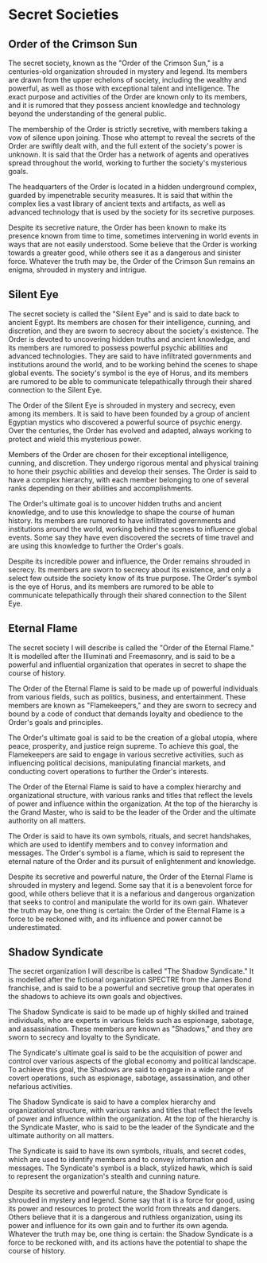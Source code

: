 # Secret Societies

## Order of the Crimson Sun

The secret society, known as the "Order of the Crimson Sun," is a centuries-old organization shrouded in mystery and legend. Its members are drawn from the upper echelons of society, including the wealthy and powerful, as well as those with exceptional talent and intelligence. The exact purpose and activities of the Order are known only to its members, and it is rumored that they possess ancient knowledge and technology beyond the understanding of the general public.

The membership of the Order is strictly secretive, with members taking a vow of silence upon joining. Those who attempt to reveal the secrets of the Order are swiftly dealt with, and the full extent of the society's power is unknown. It is said that the Order has a network of agents and operatives spread throughout the world, working to further the society's mysterious goals.

The headquarters of the Order is located in a hidden underground complex, guarded by impenetrable security measures. It is said that within the complex lies a vast library of ancient texts and artifacts, as well as advanced technology that is used by the society for its secretive purposes.

Despite its secretive nature, the Order has been known to make its presence known from time to time, sometimes intervening in world events in ways that are not easily understood. Some believe that the Order is working towards a greater good, while others see it as a dangerous and sinister force. Whatever the truth may be, the Order of the Crimson Sun remains an enigma, shrouded in mystery and intrigue.

## Silent Eye
The secret society is called the "Silent Eye" and is said to date back to ancient Egypt. Its members are chosen for their intelligence, cunning, and discretion, and they are sworn to secrecy about the society's existence. The Order is devoted to uncovering hidden truths and ancient knowledge, and its members are rumored to possess powerful psychic abilities and advanced technologies. They are said to have infiltrated governments and institutions around the world, and to be working behind the scenes to shape global events. The society's symbol is the eye of Horus, and its members are rumored to be able to communicate telepathically through their shared connection to the Silent Eye.

The Order of the Silent Eye is shrouded in mystery and secrecy, even among its members. It is said to have been founded by a group of ancient Egyptian mystics who discovered a powerful source of psychic energy. Over the centuries, the Order has evolved and adapted, always working to protect and wield this mysterious power.

Members of the Order are chosen for their exceptional intelligence, cunning, and discretion. They undergo rigorous mental and physical training to hone their psychic abilities and develop their senses. The Order is said to have a complex hierarchy, with each member belonging to one of several ranks depending on their abilities and accomplishments.

The Order's ultimate goal is to uncover hidden truths and ancient knowledge, and to use this knowledge to shape the course of human history. Its members are rumored to have infiltrated governments and institutions around the world, working behind the scenes to influence global events. Some say they have even discovered the secrets of time travel and are using this knowledge to further the Order's goals.

Despite its incredible power and influence, the Order remains shrouded in secrecy. Its members are sworn to secrecy about its existence, and only a select few outside the society know of its true purpose. The Order's symbol is the eye of Horus, and its members are rumored to be able to communicate telepathically through their shared connection to the Silent Eye.

## Eternal Flame

The secret society I will describe is called the "Order of the Eternal Flame." It is modelled after the Illuminati and Freemasonry, and is said to be a powerful and influential organization that operates in secret to shape the course of history.

The Order of the Eternal Flame is said to be made up of powerful individuals from various fields, such as politics, business, and entertainment. These members are known as "Flamekeepers," and they are sworn to secrecy and bound by a code of conduct that demands loyalty and obedience to the Order's goals and principles.

The Order's ultimate goal is said to be the creation of a global utopia, where peace, prosperity, and justice reign supreme. To achieve this goal, the Flamekeepers are said to engage in various secretive activities, such as influencing political decisions, manipulating financial markets, and conducting covert operations to further the Order's interests.

The Order of the Eternal Flame is said to have a complex hierarchy and organizational structure, with various ranks and titles that reflect the levels of power and influence within the organization. At the top of the hierarchy is the Grand Master, who is said to be the leader of the Order and the ultimate authority on all matters.

The Order is said to have its own symbols, rituals, and secret handshakes, which are used to identify members and to convey information and messages. The Order's symbol is a flame, which is said to represent the eternal nature of the Order and its pursuit of enlightenment and knowledge.

Despite its secretive and powerful nature, the Order of the Eternal Flame is shrouded in mystery and legend. Some say that it is a benevolent force for good, while others believe that it is a nefarious and dangerous organization that seeks to control and manipulate the world for its own gain. Whatever the truth may be, one thing is certain: the Order of the Eternal Flame is a force to be reckoned with, and its influence and power cannot be underestimated.

## Shadow Syndicate

The secret organization I will describe is called "The Shadow Syndicate." It is modelled after the fictional organization SPECTRE from the James Bond franchise, and is said to be a powerful and secretive group that operates in the shadows to achieve its own goals and objectives.

The Shadow Syndicate is said to be made up of highly skilled and trained individuals, who are experts in various fields such as espionage, sabotage, and assassination. These members are known as "Shadows," and they are sworn to secrecy and loyalty to the Syndicate.

The Syndicate's ultimate goal is said to be the acquisition of power and control over various aspects of the global economy and political landscape. To achieve this goal, the Shadows are said to engage in a wide range of covert operations, such as espionage, sabotage, assassination, and other nefarious activities.

The Shadow Syndicate is said to have a complex hierarchy and organizational structure, with various ranks and titles that reflect the levels of power and influence within the organization. At the top of the hierarchy is the Syndicate Master, who is said to be the leader of the Syndicate and the ultimate authority on all matters.

The Syndicate is said to have its own symbols, rituals, and secret codes, which are used to identify members and to convey information and messages. The Syndicate's symbol is a black, stylized hawk, which is said to represent the organization's stealth and cunning nature.

Despite its secretive and powerful nature, the Shadow Syndicate is shrouded in mystery and legend. Some say that it is a force for good, using its power and resources to protect the world from threats and dangers. Others believe that it is a dangerous and ruthless organization, using its power and influence for its own gain and to further its own agenda. Whatever the truth may be, one thing is certain: the Shadow Syndicate is a force to be reckoned with, and its actions have the potential to shape the course of history.
